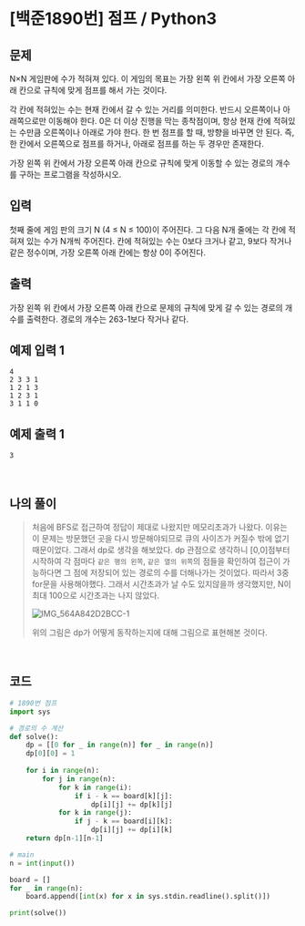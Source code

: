 # [백준1890번] 점프 / Python3

## 문제

N×N 게임판에 수가 적혀져 있다. 이 게임의 목표는 가장 왼쪽 위 칸에서 가장 오른쪽 아래 칸으로 규칙에 맞게 점프를 해서 가는 것이다.

각 칸에 적혀있는 수는 현재 칸에서 갈 수 있는 거리를 의미한다. 반드시 오른쪽이나 아래쪽으로만 이동해야 한다. 0은 더 이상 진행을 막는 종착점이며, 항상 현재 칸에 적혀있는 수만큼 오른쪽이나 아래로 가야 한다. 한 번 점프를 할 때, 방향을 바꾸면 안 된다. 즉, 한 칸에서 오른쪽으로 점프를 하거나, 아래로 점프를 하는 두 경우만 존재한다.

가장 왼쪽 위 칸에서 가장 오른쪽 아래 칸으로 규칙에 맞게 이동할 수 있는 경로의 개수를 구하는 프로그램을 작성하시오.

## 입력

첫째 줄에 게임 판의 크기 N (4 ≤ N ≤ 100)이 주어진다. 그 다음 N개 줄에는 각 칸에 적혀져 있는 수가 N개씩 주어진다. 칸에 적혀있는 수는 0보다 크거나 같고, 9보다 작거나 같은 정수이며, 가장 오른쪽 아래 칸에는 항상 0이 주어진다.

## 출력

가장 왼쪽 위 칸에서 가장 오른쪽 아래 칸으로 문제의 규칙에 맞게 갈 수 있는 경로의 개수를 출력한다. 경로의 개수는 263-1보다 작거나 같다.

## 예제 입력 1

```
4
2 3 3 1
1 2 1 3
1 2 3 1
3 1 1 0
```

## 예제 출력 1

```
3
```

<br>

## 나의 풀이

> 처음에 BFS로 접근하여 정답이 제대로 나왔지만 메모리초과가 나왔다. 이유는 이 문제는 방문했던 곳을 다시 방문해야되므로 큐의 사이즈가 커질수 밖에 없기 때문이었다. 그래서 dp로 생각을 해보았다. dp 관점으로 생각하니 [0,0]점부터 시작하여 각 점마다 `같은 행의 왼쪽`, `같은 열의 위쪽`의 점들을 확인하여 접근이 가능하다면 그 점에 저장되어 있는 경로의 수를 더해나가는 것이었다. 따라서 3중 for문을 사용해야했다. 그래서 시간초과가 날 수도 있지않을까 생각했지만, N이 최대 100으로 시간초과는 나지 않았다.
>
> ![IMG_564A842D2BCC-1](https://user-images.githubusercontent.com/37801041/78110929-cf1c0f00-7436-11ea-8c1f-547b46af724e.jpeg)
>
> 위의 그림은 dp가 어떻게 동작하는지에 대해 그림으로 표현해본 것이다.

<br>

## 코드

```python
# 1890번 점프
import sys

# 경로의 수 계산
def solve():
    dp = [[0 for _ in range(n)] for _ in range(n)]
    dp[0][0] = 1
    
    for i in range(n):
        for j in range(n):
            for k in range(i):
                if i - k == board[k][j]:
                    dp[i][j] += dp[k][j]
            for k in range(j):
                if j - k == board[i][k]:
                    dp[i][j] += dp[i][k]
    return dp[n-1][n-1]

# main
n = int(input())

board = []
for _ in range(n):
    board.append([int(x) for x in sys.stdin.readline().split()])

print(solve())

```

